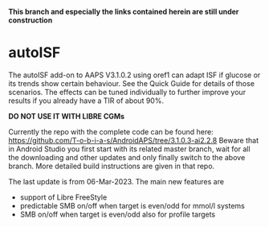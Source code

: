 **This branch and especially the links contained herein are still under construction**

# autoISF
The autoISF add-on to AAPS V3.1.0.2 using oref1 can adapt ISF if glucose or its trends show certain behaviour. See the Quick Guide for details of those scenarios. The effects can be tuned individually to further improve your results if you already have a TIR of about 90%.

**DO NOT USE IT WITH LIBRE CGMs**

Currently the repo with the complete code can be found here: https://github.com/T-o-b-i-a-s/AndroidAPS/tree/3.1.0.3-ai2.2.8
Beware that in Android Studio you first start with its related master branch, wait for all the downloading and other updates and only finally switch to the above branch. More detailed build instructions are given in that repo.

The last update is from 06-Mar-2023. The main new features are
* support of Libre FreeStyle
* predictable SMB on/off when target is even/odd for mmol/l systems
* SMB on/off when target is even/odd also for profile targets
